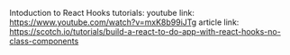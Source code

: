Intoduction to React Hooks tutorials:
youtube link: https://www.youtube.com/watch?v=mxK8b99iJTg
article link: https://scotch.io/tutorials/build-a-react-to-do-app-with-react-hooks-no-class-components
